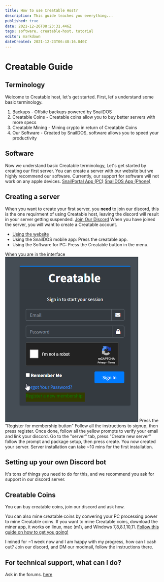 ```yaml
---
title: How to use Creatable Host?
description: This guide teaches you everything...
published: true
date: 2021-12-26T08:23:31.446Z
tags: software, creatable-host, tutorial
editor: markdown
dateCreated: 2021-12-23T06:48:16.840Z
---
```


# Creatable Guide
## Terminology
Welcome to Creatable host, let's get started.
First, let's understand some basic terminology.
1. Backups - Offsite backups powered by SnailDOS
2. Creatable Coins - Creatable coins allow you to buy better servers with more specs
3. Creatable Mining - Mining crypto in return of Creatable Coins
4. Our Software - Created by SnailDOS, software allows you to speed your productivity
## Software
Now we understand basic Creatable terminology, Let's get started by creating our first server.
You can create a server with our website but we highly recommend our software.
Currently, our support for software will not work on any apple devices.
[SnailPortal App (PC)](https://idkyet.com)
[SnailDOS App (Phone)](https://idkyet.com)
## Creating a server
When you want to create your first server, you **need** to join our discord, this is the one requirment of using Creatable host, leaving the discord will result in your server getting suspended.
[Join Our Discord](https://invite.gg/snaildos)
When you have joined the server, you will want to create a Creatable account.
- [Using the website](https://server.snaildos.com)
- Using the SnailDOS mobile app: Press the creatable app.
- Using the Software for PC: Press the Creatable button in the menu.

When you are in the interface
![zbtghq.png](./images/zbtghq.png)
Press the "Register for membership button"
Follow all the instructions to signup, then press register.
Once done, follow all the yellow prompts to verify your email and link your discord.
Go to the "server" tab, press "Create new server" follow the prompt and package setup, then press create. You now created your server.
Server installation can take ~10 mins for the first installation.
## Setting up your own Discord bot
It's tons of things you need to do for this, and we recommend you ask for support in our discord server.
## Creatable Coins
You can buy creatable coins, join our discord and ask how.

You can also mine creatable coins by convering your PC processing power to mine Creatable coins.
If you want to mine Creatable coins, download the miner app, it works on linux, mac (m1), and Windows 7,8,8.1,10,11.
[Follow this guide on how to get you going!](/en/snailminer)

I mined for ~1 week now and I am happy with my progress, how can I cash out?
Join our discord, and DM our modmail, follow the instructions there.

## For technical support, what can I do?
Ask in the forums. [here](https://community.snaildos.com)
